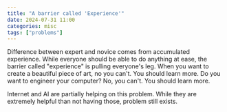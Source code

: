 ```yaml
---
title: "A barrier called 'Experience'"
date: 2024-07-31 11:00
categories: misc
tags: ["problems"]
---
```


Difference between expert and novice comes from accumulated experience.
While everyone should be able to do anything at ease, the barrier called "experience" is pulling everyone's leg.
When you want to create a beautiful piece of art, no you can't. You should learn more.
Do you want to engineer your computer? No, you can't. You should learn more.

Internet and AI are partially helping on this problem.
While they are extremely helpful than not having those, problem still exists.
